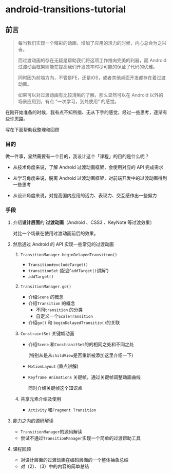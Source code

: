 # android-transitions-tutorial


## 前言
> 每当我们实现一个精彩的动画，增加了应用的活力的时候，内心总会为之兴奋。
>
> 而过渡动画的存在无疑是帮助我们将这项工作推向完美的利器，而 Android 过渡动画框架则能在提高我们开发效率时尽可能的保证了代码的优雅。
>
> 同时因为前端方向，不管是FE，还是iOS，或者其他桌面开发都存在着过渡动画。
>
> 如果可以对过渡动画有比较清晰的了解，那么显然可以在 Android 以外的场景应用到，有点 “一次学习，到处使用” 的感觉。

在刚开始准备的时候，我有点不知所措、无从下手的感觉，经过一些思考，逐渐有些许思路。

写在下面帮助我整理和回顾

### 目的

做一件事，显然需要有一个目的，我设计这个「课程」的目的是什么呢？

* 从技术角度来说，了解 Android 过渡动画框架，会使用对应的 API 完成需求

* 从学习角度来说，脱离 Android 过渡动画框架，对前端开发中的过渡动画得到一些思考

* 从设计角度来说，对提高国内应用的活力、表现力、交互感作出一些努力



### 手段

1. 介绍**设计层面**的 **过渡动画**（Android 、CSS3 、KeyNote 等过渡效果）

   对比一个场景在使用过渡动画前后的效果。

2. 然后通过 Android 的 API 实现一些常见的过渡动画 

   1. `TransitionManager.beginDelayedTransition()`

      * `Transition#excludeTarget()`
      * `transitionSet` (配合'`addTarget()`讲解')
      * `addTarget()`

   2. `TransitionManager.go()`

      * 介绍`Scene` 的概念
      * 介绍`Transition` 的概念
        * 不同`transition` 的分类
        * 自定义一个`ScaleTransition`
      * 介绍`go()` 和 `beginDelayedTransitio()`的关联

   3. `ConstraintSet` 关键帧动画

      * 介绍`Scene` 和`ConstranitSet`的的相同之处和不同之处

         (特别从是从`childView`是否重新被添加这里介绍一下)

      * `MotionLayout` (重点讲解)

      * `Keyframe Animations` 关键帧，通过关键帧调整动画曲线

        同时介绍关键帧这个知识点

   4. 共享元素介绍及使用

      * `Activity` 和`Fragment Transition` 

3. 能力之内的源码解读
   * `TransitionManager`的源码解读
   * 尝试不通过`TransitionManager`实现一个简单的过渡帮助工具

4. 课程回顾
   * 对设计层面的过渡动画在编码层面的一个整体抽象总结
   * 对（2）、（3）中的内容的简单总结
